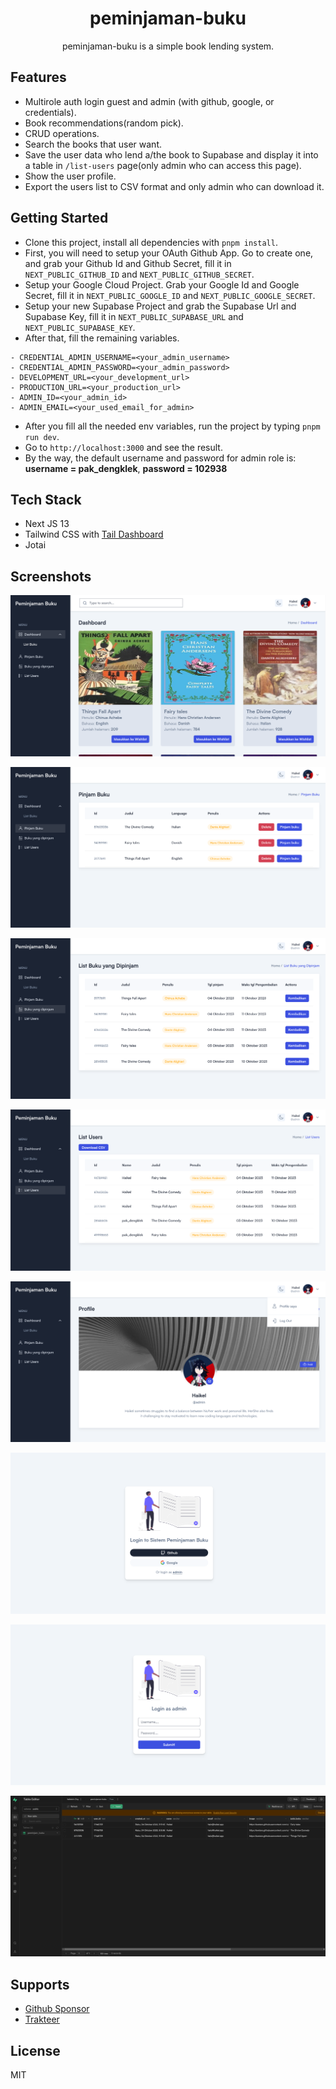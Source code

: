 <div align="center">
  <h1>peminjaman-buku</h1>
  <p>peminjaman-buku is a simple book lending system.</p>
</div>

## Features

- Multirole auth login guest and admin (with github, google, or credentials).
- Book recommendations(random pick).
- CRUD operations.
- Search the books that user want.
- Save the user data who lend a/the book to Supabase and display it into a table in `/list-users` page(only admin who can access this page).
- Show the user profile.
- Export the users list to CSV format and only admin who can download it.

## Getting Started

- Clone this project, install all dependencies with `pnpm install`.
- First, you will need to setup your OAuth Github App. Go to create one, and grab your Github Id and Github Secret, fill it in `NEXT_PUBLIC_GITHUB_ID` and `NEXT_PUBLIC_GITHUB_SECRET`.
- Setup your Google Cloud Project. Grab your Google Id and Google Secret, fill it in `NEXT_PUBLIC_GOOGLE_ID` and `NEXT_PUBLIC_GOOGLE_SECRET`.
- Setup your new Supabase Project and grab the Supabase Url and Supabase Key, fill it in `NEXT_PUBLIC_SUPABASE_URL` and `NEXT_PUBLIC_SUPABASE_KEY`.
- After that, fill the remaining variables.

```
- CREDENTIAL_ADMIN_USERNAME=<your_admin_username>
- CREDENTIAL_ADMIN_PASSWORD=<your_admin_password>
- DEVELOPMENT_URL=<your_development_url>
- PRODUCTION_URL=<your_production_url>
- ADMIN_ID=<your_admin_id>
- ADMIN_EMAIL=<your_used_email_for_admin>
```

- After you fill all the needed env variables, run the project by typing `pnpm run dev`.
- Go to `http://localhost:3000` and see the result.
- By the way, the default username and password for admin role is: **username = pak_dengklek**, **password = 102938**

## Tech Stack

- Next JS 13
- Tailwind CSS with [Tail Dashboard](https://github.com/TailAdmin/free-nextjs-admin-dashboard)
- Jotai

## Screenshots

![ss 1](/public/images/docs/ss-1.png)

![ss 2](/public/images/docs/ss-2.png)

![ss 3](/public/images/docs/ss-3.png)

![ss 4](/public/images/docs/ss-4.png)

![ss 5](/public/images/docs/ss-5.png)

![ss 6](/public/images/docs/ss-6.png)

![ss 7](/public/images/docs/ss-7.png)

![ss 8](/public/images/docs/ss-8.png)

## Supports

- [Github Sponsor](https://github.com/sponsors/haikelz)
- [Trakteer](https://trakteer.id/haikelz/tip)

## License

MIT
